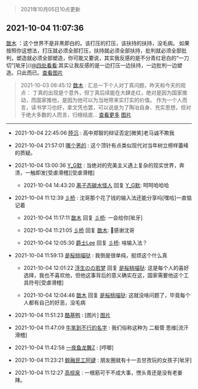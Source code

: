 > 2021年10月05日10点更新
<link rel="stylesheet" href="https://cdn.jsdelivr.net/gh/taotie6/sampleJSON@main/css/photo_show.css">
<meta name="referrer" content="no-referrer" />


 ## 2021-10-04 11:07:36 

 [㪚木](https://www.coolapk.com/feed/30451148?shareKey=YzU0ZDg0MmM2NGYyNjE1YTdjOTU~) ：这个世界不是非黑即白的。该打压的打压，该扶持的扶持，没毛病。
如果按照你这想法，打压就必须全部打压，扶持就必须全部扶持，批判就必须全部批判，塑造就必须全部塑造，你可能又要说，其实我反感的是不分青红皂白的“一刀切”[呲牙]//<a class="feed-link-uname" href="/u/四处看看">@四处看看</a>:其实让我反感的是一边打压一边扶持<!--break-->，一边批判一边塑造。只此而已。<a class="feed-forward-pic" href="http://image.coolapk.com/feed/2021/1004/10/1525034_4550d417_4840_2666@427x427.gif">查看图片</a> 

<div class="album">
</div>

> 2021-10-03 08:45:12 
> [㪚木](https://www.coolapk.com/feed/30426046?shareKey=MzMyNDIwYzU3YjEwNjE1YTdjOTU~) : 汇总一下个人对丁真问题，昨天和今天的观点：  丁真的出现是个意外，但丁真后续能在大肆走红，绝对是因为国家推动，而国家推他，是因为他可以为当地带来实打实的价值。  作为一个人而言，读书学习也好，拿文凭也罢，可以说是为了陶冶自身、充实思想，但对于绝大多数的人而言，归根结底... <a href="">查看更多</a> 
[图片](http://image.coolapk.com/feed/2021/1003/08/1081091_7f8077ce_1910_9779@1440x4247.jpeg)

 ------- 

- 2021-10-04 22:45:06 [陸沉](uid=1527530) : 高中郑智的辩证否定[微笑]老马诚不欺我 

- 2021-10-04 21:57:01 [哪个男的](uid=1057736) : 这个顶针有点类似现代对当年树立榜样蕾峰的质疑。 

- 2021-10-04 13:00:36 [Y_G默](uid=1158219) : 当绝对的完美主义遇上复杂的现实世界，奔溃，一触即发[受虐滑稽][受虐滑稽] 

    - 2021-10-04 14:43:20 [离子态碳水怪人](uid=1112739) 回复 [Y_G默](uid=1158219): 呵呵哈哈哈 

- 2021-10-04 11:12:39 [彡桥](uid=3740933) : 沈哥那个花了钱的输入法还能分享吗[嘿哈]一直惦记着 

    - 2021-10-04 11:17:11 [㪚木](uid=1081091) 回复 [彡桥](uid=3740933): 一会给你[呲牙] 

    - 2021-10-04 11:21:05 [彡桥](uid=3740933) 回复 [㪚木](uid=1081091): 🙏感谢沈哥 

    - 2021-10-04 12:05:30 [爵士Lee](uid=811595) 回复 [彡桥](uid=3740933): 啥输入法？ 

- 2021-10-04 11:59:13 [是桜桃喵哒](uid=3800103) : 我倒是很单纯，挺烦这个什么真 

    - 2021-10-04 12:01:22 [浮生のの若梦](uid=1701812) 回复 [是桜桃喵哒](uid=3800103): 这是每个人的喜好选择，我也不喜欢他，但他这事背后的意义确实在这，国家需要他这个工具符号[受虐滑稽] 

    - 2021-10-04 12:04:46 [㪚木](uid=1081091) 回复 [是桜桃喵哒](uid=3800103): 这就没啥问题了，毕竟每个人都有自己的好恶，没毛病 

- 2021-10-04 11:51:23 [酷基鸭](uid=2602889) : [图片] [图片](http://image.coolapk.com/feed/2021/1004/11/2602889_4bc31fea_9481_7546@956x1112.jpeg)

- 2021-10-04 11:47:09 [牛笔到不行的名字](uid=2374460) : 我们俗称这种为 二极管 思维[流汗滑稽] 

- 2021-10-04 11:42:58 [一夜鱼龙舞Z](uid=2440130) : [哼唧] 

- 2021-10-04 11:23:21 [鲸融民工阿键](uid=2233893) : 朋友圈就有十一去甘孜玩的女孩子[呲牙] 

- 2021-10-04 11:12:27 [高规泉](uid=1123484) : 一根筋可干不成大事，愣头青还是没有老姜辣。 

